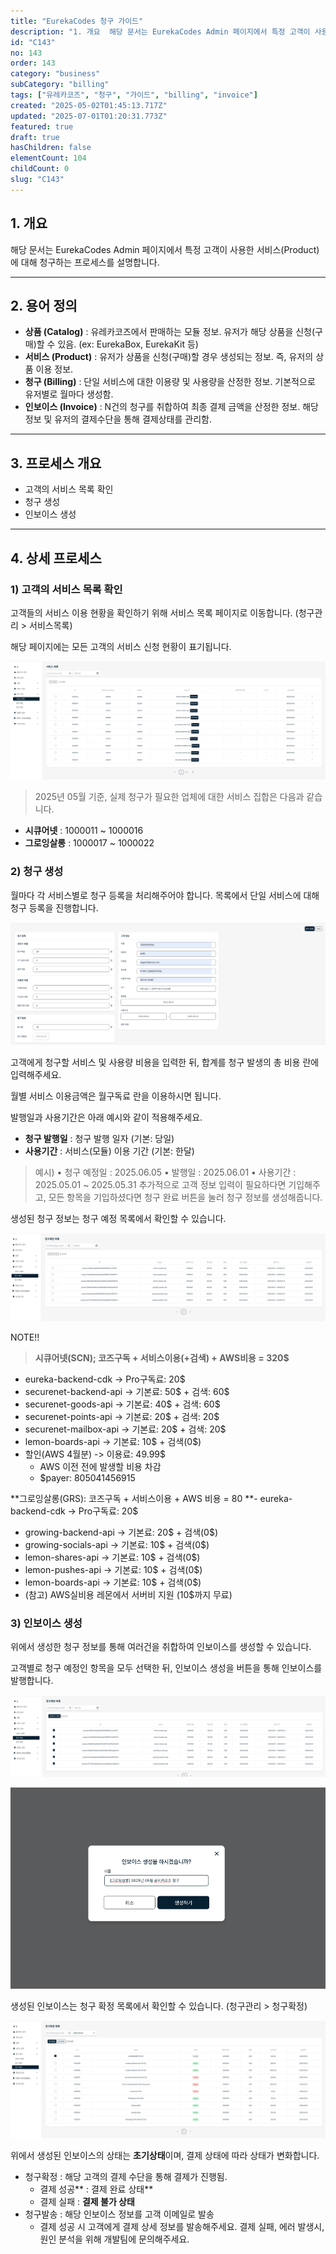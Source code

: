 ```yaml
---
title: "EurekaCodes 청구 가이드"
description: "1. 개요  해당 문서는 EurekaCodes Admin 페이지에서 특정 고객이 사용한 서비스(Product)에 대해 청구하는 프로세스를 설명합니다.  ---     2. 용어 정의  - **상품 (Catalog)** : 유레카코즈에서 판매하는 모듈 정보. 유저가..."
id: "C143"
no: 143
order: 143
category: "business"
subCategory: "billing"
tags: ["유레카코즈", "청구", "가이드", "billing", "invoice"]
created: "2025-05-02T01:45:13.717Z"
updated: "2025-07-01T01:20:31.773Z"
featured: true
draft: true
hasChildren: false
elementCount: 104
childCount: 0
slug: "C143"
---
```


## 1. 개요

해당 문서는 EurekaCodes Admin 페이지에서 특정 고객이 사용한 서비스(Product)에 대해 청구하는 프로세스를 설명합니다.

---

## 2. 용어 정의

- **상품 (Catalog)** : 유레카코즈에서 판매하는 모듈 정보. 유저가 해당 상품을 신청(구매)할 수 있음. (ex: EurekaBox, EurekaKit 등)
- **서비스 (Product)** : 유저가 상품을 신청(구매)할 경우 생성되는 정보. 즉, 유저의 상품 이용 정보.
- **청구 (Billing)** : 단일 서비스에 대한 이용량 및 사용량을 산정한 정보. 기본적으로 유저별로 월마다 생성함.
- **인보이스 (Invoice)** : N건의 청구를 취합하여 최종 결제 금액을 산정한 정보. 해당 정보 및 유저의 결제수단을 통해 결제상태를 관리함.
---

## 3. 프로세스 개요

- 고객의 서비스 목록 확인
- 청구 생성
- 인보이스 생성
---

## 4. 상세 프로세스

### 1) 고객의 서비스 목록 확인

고객들의 서비스 이용 현황을 확인하기 위해 서비스 목록 페이지로 이동합니다. (청구관리 > 서비스목록)

해당 페이지에는 모든 고객의 서비스 신청 현황이 표기됩니다.

![file](/images/361c5593310e88629f5e9a8ae81e4de4.jpg)

> 2025년 05월 기준, 실제 청구가 필요한 업체에 대한 서비스 집합은 다음과 같습니다.
- **시큐어넷** : 1000011 ~ 1000016
- **그로잉살롱** : 1000017 ~ 1000022


### 2) 청구 생성

월마다 각 서비스별로 청구 등록을 처리해주어야 합니다. 목록에서 단일 서비스에 대해 청구 등록을 진행합니다.

![file](/images/f01a85715c1dc41894cec57f4146560d.jpg)

고객에게 청구할 서비스 및 사용량 비용을 입력한 뒤, 합계를 청구 발생의 총 비용 란에 입력해주세요.

월별 서비스 이용금액은 월구독료 란을 이용하시면 됩니다.

발행일과 사용기간은 아래 예시와 같이 적용해주세요.

  - **청구 발행일** : 청구 발행 일자 (기본: 당일)
  - **사용기간** : 서비스(모듈) 이용 기간 (기본: 한달)
> 예시) 
• 청구 예정일 : 2025.06.05
 • 발행일 : 2025.06.01
 • 사용기간 : 2025.05.01 ~ 2025.05.31
추가적으로 고객 정보 입력이 필요하다면 기입해주고, 모든 항목을 기입하셨다면 청구 완료 버튼을 눌러 청구 정보를 생성해줍니다.

생성된 청구 정보는 청구 예정 목록에서 확인할 수 있습니다.

![file](/images/70d5b6027912a1b0f36bbd4994f89c57.jpg)

NOTE!!

> **시큐어넷(SCN); 코즈구독 + 서비스이용(+검색) + AWS비용 = 320$**
- eureka-backend-cdk -> Pro구독료: 20$
- securenet-backend-api -> 기본료: 50$ + 검색: 60$
- securenet-goods-api -> 기본료: 40$ + 검색: 60$
- securenet-points-api -> 기본료: 20$ + 검색: 20$
- securenet-mailbox-api -> 기본료: 20$ + 검색: 20$
- lemon-boards-api -> 기본료: 10$ + 검색(0$)
- 할인(AWS 4월분) -> 이용료: 49.99$ 
    - AWS 이전 전에 발생할 비용 차감
    - $payer: 805041456915

**그로잉살롱(GRS): 코즈구독 + 서비스이용 + AWS 비용 = 80
**- eureka-backend-cdk -> Pro구독료: 20$
- growing-backend-api -> 기본료: 20$ + 검색(0$)
- growing-socials-api -> 기본료: 10$ + 검색(0$)
- lemon-shares-api -> 기본료: 10$ + 검색(0$)
- lemon-pushes-api -> 기본료: 10$ + 검색(0$)
- lemon-boards-api -> 기본료: 10$ + 검색(0$)
- (참고) AWS실비용 레몬에서 서버비 지원 (10$까지 무료)



### 3) 인보이스 생성

위에서 생성한 청구 정보를 통해 여러건을 취합하여 인보이스를 생성할 수 있습니다.

고객별로 청구 예정인 항목을 모두 선택한 뒤, 인보이스 생성을 버튼을 통해 인보이스를 발행합니다.

![file](/images/4bccbcdc9727daa6796c2d4e99e33cec.jpg)

![file](/images/76efd7bce953dd5b190734ddaade4168.jpg)

생성된 인보이스는 청구 확정 목록에서 확인할 수 있습니다. (청구관리 > 청구확정)

![file](/images/9bfb3e60640356cb9abcd1df9ef87fb6.jpg)

위에서 생성된 인보이스의 상태는 **초기상태**이며, 결제 상태에 따라 상태가 변화합니다.

- 청구확정 : 해당 고객의 결제 수단을 통해 결제가 진행됨.
  - 결제 성공** : 결제 완료 상태**
  - 결제 실패 : **결제 불가 상태**
- 청구발송 : 해당 인보이스 정보를 고객 이메일로 발송
  - 결제 성공 시 고객에게 결제 상세 정보를 발송해주세요.
결제 실패, 에러 발생시, 원인 분석을 위해 개발팀에 문의해주세요.
